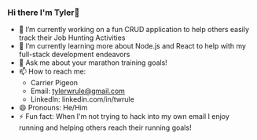 ### Hi there I'm Tyler👋

<!--
**twrule/twrule** is a ✨ _special_ ✨ repository because its `README.md` (this file) appears on your GitHub profile.

Here are some ideas to get you started:

- 🔭 I’m currently working on ...
- 🌱 I’m currently learning ...
- 👯 I’m looking to collaborate on ...
- 🤔 I’m looking for help with ...
- 💬 Ask me about ...
- 📫 How to reach me: ...
- 😄 Pronouns: ...
- ⚡ Fun fact: ...
-->

- 🔭 I’m currently working on a fun CRUD application to help others easily track their Job Hunting Activities
- 🌱 I’m currently learning more about Node.js and React to help with my full-stack development endeavors
- 💬 Ask me about your marathon training goals!
- 📫 How to reach me:
  - Carrier Pigeon
  - Email: tylerwrule@gmail.com
  - LinkedIn: linkedin.com/in/twrule
- 😄 Pronouns: He/Him
- ⚡ Fun fact: When I'm not trying to hack into my own email I enjoy running and helping others reach their running goals!
